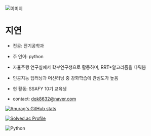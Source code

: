 ![이미지](https://upload.wikimedia.org/wikipedia/ko/thumb/4/4a/%EC%8B%A0%EC%A7%B1%EA%B5%AC.png/230px-%EC%8B%A0%EC%A7%B1%EA%B5%AC.png)

# 지연

- 전공: 전기공학과
- 주 언어: python
- 자율주행 연구실에서 학부연구생으로 활동하며, RRT*알고리즘을 다뤄봄
- 인공지능 딥러닝과 머신러닝 중 강화학습에 관심도가 높음
- 현 활동: SSAFY 10기 교육생

- contact: dqk8632@naver.com


[![Anurag's GitHub stats](https://github-readme-stats.vercel.app/api?username=jiyeonnnny)](https://github.com/anuraghazra/github-readme-stats)

[![Solved.ac Profile](http://mazassumnida.wtf/api/v2/generate_badge?boj=dqk8632@naver.com)](https://solved.ac/dqk8632@naver.com/)

![Python](https://img.shields.io/badge/python-0098FF.svg?&style=for-the-badge&logo=python&logoColor=white)
